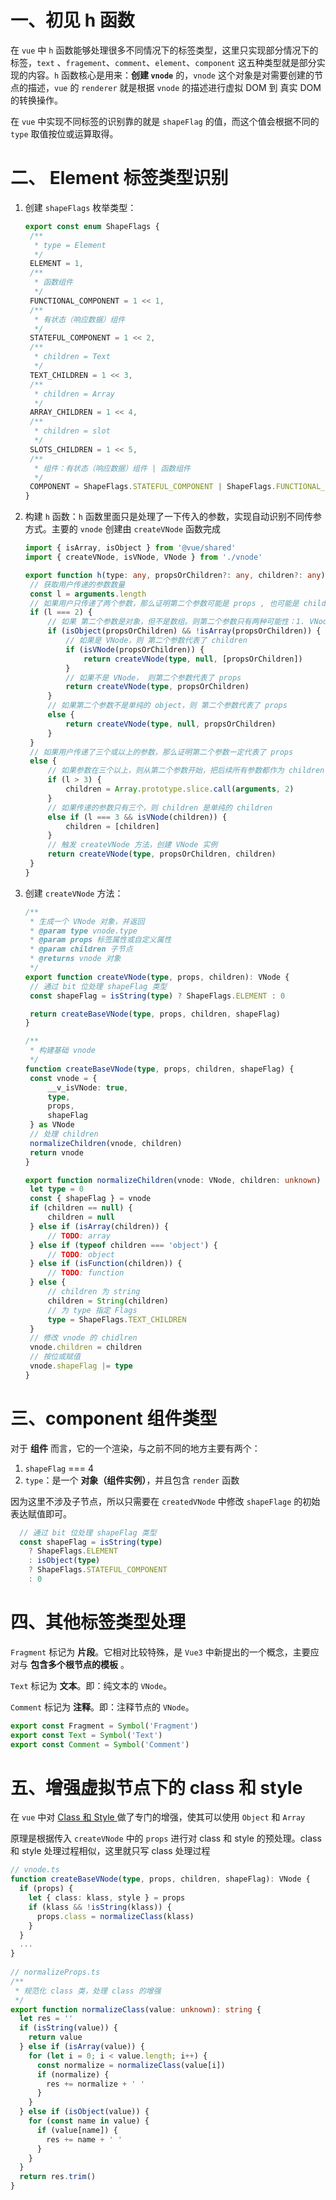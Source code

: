 # 一、初见 h 函数

在 `vue` 中 `h` 函数能够处理很多不同情况下的标签类型，这里只实现部分情况下的标签，`text` 、`fragement`、`comment`、`element`、`component` 这五种类型就是部分实现的内容。`h` 函数核心是用来：**创建 `vnode`** 的，`vnode` 这个对象是对需要创建的节点的描述，`vue` 的 `renderer` 就是根据 `vnode` 的描述进行虚拟 DOM 到 真实 DOM 的转换操作。

在 `vue` 中实现不同标签的识别靠的就是 `shapeFlag` 的值，而这个值会根据不同的 `type` 取值按位或运算取得。

# 二、 Element 标签类型识别

1. 创建 `shapeFlags` 枚举类型：

   ```typescript
   export const enum ShapeFlags {
   	/**
   	 * type = Element
   	 */
   	ELEMENT = 1,
   	/**
   	 * 函数组件
   	 */
   	FUNCTIONAL_COMPONENT = 1 << 1,
   	/**
   	 * 有状态（响应数据）组件
   	 */
   	STATEFUL_COMPONENT = 1 << 2,
   	/**
   	 * children = Text
   	 */
   	TEXT_CHILDREN = 1 << 3,
   	/**
   	 * children = Array
   	 */
   	ARRAY_CHILDREN = 1 << 4,
   	/**
   	 * children = slot
   	 */
   	SLOTS_CHILDREN = 1 << 5,
   	/**
   	 * 组件：有状态（响应数据）组件 | 函数组件
   	 */
   	COMPONENT = ShapeFlags.STATEFUL_COMPONENT | ShapeFlags.FUNCTIONAL_COMPONENT
   }
   ```

2. 构建 `h` 函数：`h` 函数里面只是处理了一下传入的参数，实现自动识别不同传参方式。主要的 `vnode` 创建由 `createVNode` 函数完成

   ```typescript
   import { isArray, isObject } from '@vue/shared'
   import { createVNode, isVNode, VNode } from './vnode'
   
   export function h(type: any, propsOrChildren?: any, children?: any): VNode {
   	// 获取用户传递的参数数量
   	const l = arguments.length
   	// 如果用户只传递了两个参数，那么证明第二个参数可能是 props , 也可能是 children
   	if (l === 2) {
   		// 如果 第二个参数是对象，但不是数组。则第二个参数只有两种可能性：1. VNode 2.普通的 props
   		if (isObject(propsOrChildren) && !isArray(propsOrChildren)) {
   			// 如果是 VNode，则 第二个参数代表了 children
   			if (isVNode(propsOrChildren)) {
   				return createVNode(type, null, [propsOrChildren])
   			}
   			// 如果不是 VNode， 则第二个参数代表了 props
   			return createVNode(type, propsOrChildren)
   		}
   		// 如果第二个参数不是单纯的 object，则 第二个参数代表了 props
   		else {
   			return createVNode(type, null, propsOrChildren)
   		}
   	}
   	// 如果用户传递了三个或以上的参数，那么证明第二个参数一定代表了 props
   	else {
   		// 如果参数在三个以上，则从第二个参数开始，把后续所有参数都作为 children
   		if (l > 3) {
   			children = Array.prototype.slice.call(arguments, 2)
   		}
   		// 如果传递的参数只有三个，则 children 是单纯的 children
   		else if (l === 3 && isVNode(children)) {
   			children = [children]
   		}
   		// 触发 createVNode 方法，创建 VNode 实例
   		return createVNode(type, propsOrChildren, children)
   	}
   }
   ```

3. 创建 `createVNode` 方法：

   ```typescript
   /**
    * 生成一个 VNode 对象，并返回
    * @param type vnode.type
    * @param props 标签属性或自定义属性
    * @param children 子节点
    * @returns vnode 对象
    */
   export function createVNode(type, props, children): VNode {
   	// 通过 bit 位处理 shapeFlag 类型
   	const shapeFlag = isString(type) ? ShapeFlags.ELEMENT : 0
   
   	return createBaseVNode(type, props, children, shapeFlag)
   }
   
   /**
    * 构建基础 vnode
    */
   function createBaseVNode(type, props, children, shapeFlag) {
   	const vnode = {
   		__v_isVNode: true,
   		type,
   		props,
   		shapeFlag
   	} as VNode
   	// 处理 children
   	normalizeChildren(vnode, children)
   	return vnode
   }
   
   export function normalizeChildren(vnode: VNode, children: unknown) {
   	let type = 0
   	const { shapeFlag } = vnode
   	if (children == null) {
   		children = null
   	} else if (isArray(children)) {
   		// TODO: array
   	} else if (typeof children === 'object') {
   		// TODO: object
   	} else if (isFunction(children)) {
   		// TODO: function
   	} else {
   		// children 为 string
   		children = String(children)
   		// 为 type 指定 Flags
   		type = ShapeFlags.TEXT_CHILDREN
   	}
   	// 修改 vnode 的 chidlren
   	vnode.children = children
   	// 按位或赋值
   	vnode.shapeFlag |= type
   }
   ```



# 三、component 组件类型

对于 **组件** 而言，它的一个渲染，与之前不同的地方主要有两个：

1. `shapeFlag` === 4
2. `type`：是一个 **对象（组件实例）**，并且包含 `render` 函数

因为这里不涉及子节点，所以只需要在 `createdVNode` 中修改 `shapeFlage` 的初始表达赋值即可。

```typescript
  // 通过 bit 位处理 shapeFlag 类型
  const shapeFlag = isString(type)
    ? ShapeFlags.ELEMENT
    : isObject(type)
    ? ShapeFlags.STATEFUL_COMPONENT
    : 0
```





# 四、其他标签类型处理

`Fragment` 标记为 **片段**。它相对比较特殊，是  `Vue3` 中新提出的一个概念，主要应对与 **包含多个根节点的模板** 。

`Text`  标记为 **文本**。即：纯文本的 `VNode`。

`Comment` 标记为 **注释**。即：注释节点的 `VNode`。

```typescript
export const Fragment = Symbol('Fragment')
export const Text = Symbol('Text')
export const Comment = Symbol('Comment')
```



# 五、增强虚拟节点下的 class 和 style

在 `vue` 中对 [Class 和 Style ](https://cn.vuejs.org/guide/essentials/class-and-style) 做了专门的增强，使其可以使用 `Object` 和 `Array`

原理是根据传入 `createVNode` 中的 `props` 进行对 class 和 style 的预处理。class 和 style 处理过程相似，这里就只写 class 处理过程

```typescript
// vnode.ts
function createBaseVNode(type, props, children, shapeFlag): VNode {
  if (props) {
    let { class: klass, style } = props
    if (klass && !isString(klass)) {
      props.class = normalizeClass(klass)
    }
  }
  ...
}
  
// normalizeProps.ts
/**
 * 规范化 class 类，处理 class 的增强
 */
export function normalizeClass(value: unknown): string {
  let res = ''
  if (isString(value)) {
    return value
  } else if (isArray(value)) {
    for (let i = 0; i < value.length; i++) {
      const normalize = normalizeClass(value[i])
      if (normalize) {
        res += normalize + ' '
      }
    }
  } else if (isObject(value)) {
    for (const name in value) {
      if (value[name]) {
        res += name + ' '
      }
    }
  }
  return res.trim()
}
```

